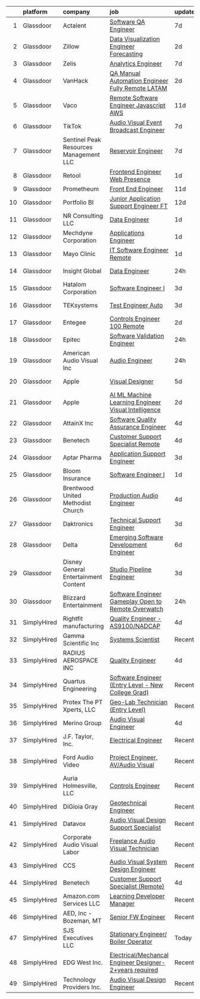 

|    | platform    | company                                | job                                                                                                                                                                                                                                                                                                                                                                                                                                                                                                                                                                                                                                                                                                                                                                                                                                                                                                                                                                                                                                                                                                                                                                                                                                                                                                                                                                                                          | update_time   | location                  |
|---:|:------------|:---------------------------------------|:-------------------------------------------------------------------------------------------------------------------------------------------------------------------------------------------------------------------------------------------------------------------------------------------------------------------------------------------------------------------------------------------------------------------------------------------------------------------------------------------------------------------------------------------------------------------------------------------------------------------------------------------------------------------------------------------------------------------------------------------------------------------------------------------------------------------------------------------------------------------------------------------------------------------------------------------------------------------------------------------------------------------------------------------------------------------------------------------------------------------------------------------------------------------------------------------------------------------------------------------------------------------------------------------------------------------------------------------------------------------------------------------------------------|:--------------|:--------------------------|
|  1 | Glassdoor   | Actalent                               | [Software QA Engineer](https://www.glassdoor.com/partner/jobListing.htm?pos=112&ao=1110586&s=58&guid=0000018271f0269a9409cd3565c7463f&src=GD_JOB_AD&t=SR&vt=w&ea=1&cs=1_bc7e91c0&cb=1659768940818&jobListingId=1008039164294&cpc=8795CF9063CD573D&jrtk=3-0-1g9ov09r7ii1p801-1g9ov09rmi3bi800-09848df96cc47c42--6NYlbfkN0ChYVx_I3yfZ_JDY3EFoivtqvi_stwnZ_kRt8Dowt_l_d1ydueao4NE-oUleRJ4yhiqwx7329TB4Dvu-7qb6CnFy0XDEKOaq7ib0htqLNaY-fAz7AfPzWouZ8DsJfGsu9Elj5W-LsIGrqqZ3dx8W1y0hDbDQV4PK1OijNDSsSraDdZ9MY5gndouar9hug06gptlEd7eH2yEzsalVtZeM9r9Y3LtcJBBh1d5hvkST4YaczAGckJab4sVnIGNaGq_DqmP2gQvYur7oFQYbHu3agsQxkVMBBSBPOUGTa4EyXSdn5BY4k_WLSeULG1umQ0WazoGAYfTBECiJ9qFqij3IQZBDgdj7Pjk93W8aY6K3MSzFIshPXf_ApaD2hGEuV07xpzOl_9cCS4sP1K4MjVRd4ddp_5dqfvDr-O13v3L3DbKrxJoZTjxBUsLQuEQamoMGC_jYrHs99eVnLiG7x4NA75UM9BsbgG9HoITl1dZFqZXMP6spxOhNEQVbdko0BWUps1eUVJH9hP23EP6jJ50yGsBXGqXBdXeakwLqqHIZVPdjYIl4JS27Y_NVS64i8CGjlKtBIQYSrQdFM3DIL0DhbLBYhD8feAeB_2sGP6SDwuswMye1Ke_0t5BBmkxkXuiayYAPuqloVpr3kBwHXjy5f3GWY3TvCx4alO1gVUuAjNlhOiT0tGuR6zh4HpwDJsfcWtfcGDWHIpK4Bw_eEJTA5QFHDnW72sBN1O61NjMFbvP8xiLfNgJP6NRHVNGYKRWbfwvzNmeGbpDNiwdFH4wEqbVyNIfVt7ZTG5kHHrnsv0Q9djMAfQIC-5ul9KmIXOlImOpXOSyVcAl5MJ229VtuqPA8jC3-g9o6uwhRG2PkjwDAbA-OXCIiXiOO5xxOT_nnf_FqxxuFR4bo2bPPCIOq3FRygO7a9GKDGFOXPvcU141asUEkNoXIyxUuaPwHJIQjFxvtHP66G-LJp2Z_Oq4Y5hP)                                                              | 7d            | San Diego, CA             |
|  2 | Glassdoor   | Zillow                                 | [Data Visualization Engineer  Forecasting](https://www.glassdoor.com/partner/jobListing.htm?pos=102&ao=1110586&s=58&guid=0000018271f0269a9409cd3565c7463f&src=GD_JOB_AD&t=SR&vt=w&cs=1_d1865826&cb=1659768940814&jobListingId=1008050640488&cpc=8795CF9063CD573D&jrtk=3-0-1g9ov09r7ii1p801-1g9ov09rmi3bi800-2ae23810c9ef7b9b--6NYlbfkN0ANMurRYyPEXg08u6OamUd1Mvhk-zhFSGYIZgoJR86UvYL2v6MoUqae-sD5DnU21vpWtwtOS0r7BU715N3RMFU3j8tj3ZLhYaBrqQWAJFkDIJqiPdd4S7W1zvvR7WbjJXHRVm15VFBUNtJMOmhnn6SOp4FrVm0_rotcoWs786wuvRjcuela-Zub6_p4NXvwa_M_Zm-yRzGqlFZw6-OxEfO0xaPdKmOM95x1MRTCcbLuYRSfq4FvXzvYhda7vgvZnPwPKZuL572d1kgR3n3NeWPXrzTFT8sfSCPRtlQP8zDDG0UcP21uFzdaPXH7_JIGrbGCZXTPBezXJdk1VDGQMQanVT1HYc3jzsKGtVs7gVyD6VeI34diGK128M_nm7fLAiwo0IdVjbYfe2p8ATHcDXF5tUXWoHBieUUa1hTDmyX7bl8DtBzzb2EYHPkoW1_t8dQbxMG1YbketU--aj1hRrdydf2aqRppxmRnx2BGU675481HVl4g7pETOHO7vD_Iw9tjnNf5OmkM1ImWUPUoch462HoMVi6sKgAnTzVWa-zOg7UNoqbPx5rPZS_PS0Kzeh19GXjDKj4V0K4u62FPQIn8Hp9F5XS7WJ6GEKaeKoBiYiTa55zUQu5uzSRIQUsbVh5dL7C0owGFKs9uRGsGCIk1LSmtVPekKz356PLjCeG3D8xUoEJsijyhoAQq7D5vw7r8zjJtVJPghpF5UulkW98gGVq6E-5Xz_twaKE_wX-ZE4RMVAtCmVbCG_nZqDgTFKfwiuoi2uSKDqvUEaxjaztNk4EWgAmtnvC2F_VxTKhk12m3xh7RIYSnqSwKoOgXudTFtysJoGh_KMHbLtt3FAvhvs1ZlY3Ax1iAamvyEeiwTQBIl13LDC0sYkrXmCfMv8jwkaRvgi8QZFEHqf-ZB7G8gO3ddE0Z9aE%3D)                                                                                                 | 2d            | Irvine, CA                |
|  3 | Glassdoor   | Zelis                                  | [Analytics Engineer](https://www.glassdoor.com/partner/jobListing.htm?pos=101&ao=1110586&s=58&guid=0000018271f0269a9409cd3565c7463f&src=GD_JOB_AD&t=SR&vt=w&ea=1&cs=1_8658c093&cb=1659768940815&jobListingId=1008038358228&cpc=6BF42D0955AE9A34&jrtk=3-0-1g9ov09r7ii1p801-1g9ov09rmi3bi800-8e0a5fe28868b4ee--6NYlbfkN0CMjQd6K-mJQmnXP0NIaacqgU_ZnGMdJ3ZujbgiYs9cqSu2zDF0ee8fmFhqxjq2iY3vnVzd-YujZ8c3exx1kslEDBRNTb87484hJS1V_k1L4Qsat2ED67IGfFJOpVdJGeDcYafe5Q58Vzi8qrp-tMsYumWUryjguX_K-2b96-AgndSYwmvRjSgFASIZgp2AH0SgYY7QCwoy1RCtXmf4NDtWum86lcgtcSIBx8I9i0I_vTegdf_W1dCX8uZXbE6K97QNFx-_i6oGmeAtqXUskcJ1yu7lH9n9bzzbzFGGvt3_h6zkSc03P6jSltW4g5MombeSl8FjRCJ4oe4iYIk5SLVtqc8dHCmj8uLUdzNE8U00KtZmvz0hRUQdjrbQPOG9BiZPcVXM563mr0qlooqr0aGgVLJkpC2HrehU-9Yz9XiENtpHDK8bDlp0RcbTV7m1UIaDXWsuRauKzWMsE07bo194tGu6i7zc9Nl2Brwue7VreC4C32NtzB9FClwsak7HRPI%3D)                                                                                                                                                                                                                                                                                                                                                                                                                                                                                                                                                  | 7d            | Remote                    |
|  4 | Glassdoor   | VanHack                                | [QA Manual Automation Engineer   Fully Remote   LATAM](https://www.glassdoor.com/partner/jobListing.htm?pos=118&ao=1136043&s=58&guid=0000018271f0269a9409cd3565c7463f&src=GD_JOB_AD&t=SR&vt=w&cs=1_16176717&cb=1659768940818&jobListingId=1008051123265&jrtk=3-0-1g9ov09r7ii1p801-1g9ov09rmi3bi800-063216ce162c631e-)                                                                                                                                                                                                                                                                                                                                                                                                                                                                                                                                                                                                                                                                                                                                                                                                                                                                                                                                                                                                                                                                                        | 2d            | San Francisco, CA         |
|  5 | Glassdoor   | Vaco                                   | [Remote Software Engineer  Javascript AWS ](https://www.glassdoor.com/partner/jobListing.htm?pos=109&ao=1110586&s=58&guid=0000018271f0269a9409cd3565c7463f&src=GD_JOB_AD&t=SR&vt=w&ea=1&cs=1_64153997&cb=1659768940817&jobListingId=1008028528861&cpc=8795CF9063CD573D&jrtk=3-0-1g9ov09r7ii1p801-1g9ov09rmi3bi800-107f7582030e0e86--6NYlbfkN0D_sybMACCpf9B-677oK5j6rPldVB6BlrVvFjO_o-GJZbzuF-qh4PxErFUqfUsv_6t4lPp4VVI_YH_qhjg43HrJhS_D6h65t_YbVkFq6yyKHIuSt62H-jCRNPKIUYA_jx-xEQkO9MX3oETPlvoqAN8fbZTueo1CZyK6uu-uEI634VWdVHtjjJ8LwHoDEBX6vq-vMIs6i7MXfUrFWBbdQAvlC1GzBIC0CdTEmsFbuIV0TKZw0mTN_6yt0oYX4_iLsrgPTvdfw0495rBqkN3Fy5rzX5bYaQNtc408q0Yq-nY7yEUtDkMJWENBdYuQg9hi9FXOQhXGmoGX_3GfSgxOSetqpR16s6dKjrnVWxg3p5pApCfD0wJJYeYKJXzbbGYiLPtdw6ZQJQL1xHKbtesCxG1Wurm6JQSNWGukcU-R60FrYa3a_YhJmZJe-umLFC4lpY3nazKNVshzJbKg_2Bju5RsvdR_2U-L-GZ5H7mfJ1B-BUxTdr20BjayRHyXWKD36K6Qjd1VCL8I5hAtMCnCv-iU_qGEe4DVa1c%3D)                                                                                                                                                                                                                                                                                                                                                                                                                                                                                           | 11d           | Remote                    |
|  6 | Glassdoor   | TikTok                                 | [Audio Visual Event Broadcast Engineer](https://www.glassdoor.com/partner/jobListing.htm?pos=127&ao=1136043&s=58&guid=0000018271f0269a9409cd3565c7463f&src=GD_JOB_AD&t=SR&vt=w&cs=1_504fd6a0&cb=1659768940819&jobListingId=1008038940920&jrtk=3-0-1g9ov09r7ii1p801-1g9ov09rmi3bi800-35cdf5097ea624ab-)                                                                                                                                                                                                                                                                                                                                                                                                                                                                                                                                                                                                                                                                                                                                                                                                                                                                                                                                                                                                                                                                                                       | 7d            | New York, NY              |
|  7 | Glassdoor   | Sentinel Peak Resources Management LLC | [Reservoir Engineer](https://www.glassdoor.com/partner/jobListing.htm?pos=113&ao=1110586&s=58&guid=0000018271f0269a9409cd3565c7463f&src=GD_JOB_AD&t=SR&vt=w&ea=1&cs=1_4dc75aab&cb=1659768940818&jobListingId=1008038326229&cpc=C4A69CCDBB3B9599&jrtk=3-0-1g9ov09r7ii1p801-1g9ov09rmi3bi800-5e3ce7bb3f971276--6NYlbfkN0D0ff9e8Lfwlpl5zGbQmpn59AL71QmFd7VKOAnfyjZzp5sdngV8WPgYe0dov1m7Y2kJURK5axxqz3ql4FOBRJZwswyqrUOJlNretCsQj1GNmqekyZPtDTe_6gKMlTWOmHGq1kXBNDF-mvoIvzTrWnO2sioext0OF_SOEk0Y3Y1gztW_P4onj5E52gDWvqOMGXusIv60TCgCn8DTHG4PffurbwlTJ8Iy0rhIsAhAYVEs9gAFHnsqaur18p64YgSsnQfO4xSsfKC1X66Ox7yYHyc1YaP8EX68vBt-Jpp02kS-wCLbK4DH0Eor-qdAGzgCiM1cXRdxHqwN33GMyVaxXNE6tdo3N-OW2sig3OMe4T6kPdNUrc5rFT0O7kHY7f0s_CVE8xSEisGBvYHEtM6rEdNoA4qHa5fRpwr-46570ywPJ8CxBvxr5CvSxMqwm8T1QJQioLCKcnGcaj8MlOhZntyVpdBe2fmrZn4%3D)                                                                                                                                                                                                                                                                                                                                                                                                                                                                                                                                                                                  | 7d            | Bakersfield, CA           |
|  8 | Glassdoor   | Retool                                 | [Frontend Engineer  Web Presence](https://www.glassdoor.com/partner/jobListing.htm?pos=128&ao=1136043&s=58&guid=0000018271f0269a9409cd3565c7463f&src=GD_JOB_AD&t=SR&vt=w&ea=1&cs=1_06c8b2a8&cb=1659768940819&jobListingId=1008053713992&jrtk=3-0-1g9ov09r7ii1p801-1g9ov09rmi3bi800-553abf673bc1734e-)                                                                                                                                                                                                                                                                                                                                                                                                                                                                                                                                                                                                                                                                                                                                                                                                                                                                                                                                                                                                                                                                                                        | 1d            | San Francisco, CA         |
|  9 | Glassdoor   | Prometheum                             | [Front End Engineer](https://www.glassdoor.com/partner/jobListing.htm?pos=116&ao=1136043&s=58&guid=0000018271f0269a9409cd3565c7463f&src=GD_JOB_AD&t=SR&vt=w&ea=1&cs=1_739efbf6&cb=1659768940818&jobListingId=1008027943361&jrtk=3-0-1g9ov09r7ii1p801-1g9ov09rmi3bi800-da9ab2e3dc8eb857-)                                                                                                                                                                                                                                                                                                                                                                                                                                                                                                                                                                                                                                                                                                                                                                                                                                                                                                                                                                                                                                                                                                                     | 11d           | Remote                    |
| 10 | Glassdoor   | Portfolio BI                           | [Junior Application Support Engineer  FT ](https://www.glassdoor.com/partner/jobListing.htm?pos=129&ao=1136043&s=58&guid=0000018271f0269a9409cd3565c7463f&src=GD_JOB_AD&t=SR&vt=w&ea=1&cs=1_663a2286&cb=1659768940819&jobListingId=1008025027847&jrtk=3-0-1g9ov09r7ii1p801-1g9ov09rmi3bi800-af274547677f8cb1-)                                                                                                                                                                                                                                                                                                                                                                                                                                                                                                                                                                                                                                                                                                                                                                                                                                                                                                                                                                                                                                                                                               | 12d           | Remote                    |
| 11 | Glassdoor   | NR Consulting LLC                      | [Data Engineer](https://www.glassdoor.com/partner/jobListing.htm?pos=122&ao=1136043&s=58&guid=0000018271f0269a9409cd3565c7463f&src=GD_JOB_AD&t=SR&vt=w&cs=1_6832c212&cb=1659768940819&jobListingId=1008054041759&jrtk=3-0-1g9ov09r7ii1p801-1g9ov09rmi3bi800-c67c84789469a290-)                                                                                                                                                                                                                                                                                                                                                                                                                                                                                                                                                                                                                                                                                                                                                                                                                                                                                                                                                                                                                                                                                                                               | 1d            | Plano, TX                 |
| 12 | Glassdoor   | Mechdyne Corporation                   | [Applications Engineer](https://www.glassdoor.com/partner/jobListing.htm?pos=124&ao=1136043&s=58&guid=0000018271f0269a9409cd3565c7463f&src=GD_JOB_AD&t=SR&vt=w&ea=1&cs=1_a7c4de52&cb=1659768940819&jobListingId=1008053578550&jrtk=3-0-1g9ov09r7ii1p801-1g9ov09rmi3bi800-18295c09d45c59c5-)                                                                                                                                                                                                                                                                                                                                                                                                                                                                                                                                                                                                                                                                                                                                                                                                                                                                                                                                                                                                                                                                                                                  | 1d            | Marshalltown, IA          |
| 13 | Glassdoor   | Mayo Clinic                            | [IT Software Engineer   Remote](https://www.glassdoor.com/partner/jobListing.htm?pos=115&ao=1136043&s=58&guid=0000018271f0269a9409cd3565c7463f&src=GD_JOB_AD&t=SR&vt=w&cs=1_a1e0fb5a&cb=1659768940818&jobListingId=1008052766500&jrtk=3-0-1g9ov09r7ii1p801-1g9ov09rmi3bi800-5a7ca3bb991f60b8-)                                                                                                                                                                                                                                                                                                                                                                                                                                                                                                                                                                                                                                                                                                                                                                                                                                                                                                                                                                                                                                                                                                               | 1d            | Rochester, MN             |
| 14 | Glassdoor   | Insight Global                         | [Data Engineer](https://www.glassdoor.com/partner/jobListing.htm?pos=108&ao=1110586&s=58&guid=0000018271f0269a9409cd3565c7463f&src=GD_JOB_AD&t=SR&vt=w&cs=1_72e9c8bb&cb=1659768940816&jobListingId=1008055516129&cpc=334ABAF5D42DC775&jrtk=3-0-1g9ov09r7ii1p801-1g9ov09rmi3bi800-d8ad2aa75cf97f95--6NYlbfkN0BKkHZu3wF05EeDimN_p6sYpKCMArvwa95YdH7UpkaBCqc7l59ErwqcT1AbkVwyGu66oFOb1TIzoa5pQmIDkex_G8c3ZeH2cWySPJtTF9tfPCzsPSs2mV87q9PpwsLuEFBk2ZmXq5i9uJBCMGQRxrY-xV8R8O9Paa447XBN9H52RNedPT6CUb7tMthkkJLDANrbHHFDRJbRr9SnQTnnFC_PFnVwtdLCwO-tT3-kLQ6ZX7EvWTU8VniM_OWJuN6ZKRpnTjCmKLY8JC77awFd4K9bSrDy0SHBS9vM5LTygzLIn6UCeVnqcZamCvkicMsyrzxthkDBI6ndD5Qp8fKR6bhOj6pG7AnzTtaL-8FparLQPLmTggOHYGYfpreQcRBn6YFOZNXaPg-euFpiYZIXtI2GysAbbK032O7h8bR0nGdyKTQv3yVX0SR45Y63D02YOSpQxVGpQ5v0p00braNqUzJJLsy9uWHqkLxqb_tehbPWrQ%3D%3D)                                                                                                                                                                                                                                                                                                                                                                                                                                                                                                                                                                              | 24h           | San Antonio, TX           |
| 15 | Glassdoor   | Hatalom Corporation                    | [Software Engineer I](https://www.glassdoor.com/partner/jobListing.htm?pos=120&ao=1136043&s=58&guid=0000018271f0269a9409cd3565c7463f&src=GD_JOB_AD&t=SR&vt=w&ea=1&cs=1_d3a97356&cb=1659768940819&jobListingId=1008047568400&jrtk=3-0-1g9ov09r7ii1p801-1g9ov09rmi3bi800-2c821c3f0b9653a1-)                                                                                                                                                                                                                                                                                                                                                                                                                                                                                                                                                                                                                                                                                                                                                                                                                                                                                                                                                                                                                                                                                                                    | 3d            | Remote                    |
| 16 | Glassdoor   | TEKsystems                             | [Test Engineer Auto](https://www.glassdoor.com/partner/jobListing.htm?pos=110&ao=1110586&s=58&guid=0000018271f0269a9409cd3565c7463f&src=GD_JOB_AD&t=SR&vt=w&cs=1_666d6bdf&cb=1659768940817&jobListingId=1008049123601&cpc=F41FEAB56D215062&jrtk=3-0-1g9ov09r7ii1p801-1g9ov09rmi3bi800-8852bc915bb26e78--6NYlbfkN0AuKz8EBO1xHDEL7V2YF9xF3dC_I9B9i-Zw2Jh8clPMK3KTieKealHQMRxLfyLBLKKQtbNqimVvU8cqtqReRFSs9fw5z_jBfHWV1BA_IZyMgzn3tyvkdANHwMpRnb8JQ2F1lNgpU5DoB_ampWS6pJf0FyDOxFWBJNHv-dGTggZktXGg8Uql6Ccz4ZSQo7nfr-Y1G9d9T-lJg_qoXYNkc0OMRPyPvQa1cj7A26iy4rKZsO8N3MdVLeTL9mc04iKkY2CpwHA6WHrffQjT96hFkdPlYCMuATY4aaWe68F0UJvxcMurV-M9Sm7EdJNrAIR6TBPPvVEs0A5Wdop9-X1iDvtpQYzEgt_WY3LWHBhxhF71CeiJyY3CcqW0ahBp700FR9vlX8fPL5ZCjHNt287vIfwufOHNwVlKjYkJX6Up_s7JnKn0Qvt2rjsTuqN_pLZNQfP9f6VPpeUj9SaDihCHOMr5qUvaxyq7bk915dcRefv_ety2QbSWHmJ68b6fI0chhPXCsvLEzSkc7ZAJRKU9kMoLveGi-8PTxLIfhMsZgug93TRgfEaUaWDhEOCLhl9GD0hTQduEfBXyR3mieY8LsXhi2J3EikMwq456Rc1pxKMRbQk1uWKxUu9961WOWY6qc8IStfkmlzvgu_rS1UdP37qlftYNidyuSOZ2VzZvPXDGFwE4lvV0bnKOj73upfWdpFxZjX5vTpsie_Y68QkWjYkgplipNodBpgOb1ZGo8R3YtpVpMoqI7TKzfbHFUEM6fJNUpFTCU0WwcPQ_m8sEzF7b1-YsOeSEJG0zKMIEgLghTrxsRX1aMKnS06QWqrZMSt4Cdhh9ie8Y0ckS7-KiMOdB2_-uh0jNywJnEU00jfoHxYsC0DscK5T9LPlsvnq_sQO9IuIGxcpvNpVP8ydizfwvg1pitWrOscI%3D)                                                                                                                       | 3d            | Alexandria, VA            |
| 17 | Glassdoor   | Entegee                                | [Controls Engineer  100  Remote ](https://www.glassdoor.com/partner/jobListing.htm?pos=111&ao=1110586&s=58&guid=0000018271f0269a9409cd3565c7463f&src=GD_JOB_AD&t=SR&vt=w&ea=1&cs=1_1ace5bf2&cb=1659768940818&jobListingId=1008050631301&cpc=8795CF9063CD573D&jrtk=3-0-1g9ov09r7ii1p801-1g9ov09rmi3bi800-8f7231fd34cfc568--6NYlbfkN0D6OzZjpD_hbicRkMZwNNvvxSeL23iIfvaC4EytleQ8zDIpz0YQ5KbISa7_Zvw6kCwl5NVTSH_3BMeO9Z-vDw0p1OfJHh4IIqeOymFHldDMFVaGzVbRBcUQP6gmrdQlWulNythyT_v4nm5yE95pleq0yEiJyBVLRgnneEO_zblgTziUDvXwxBmRlaV3vKyftTwd9l0HTc0bfBpI5ZIawsqDADv2pS53pdMEulTHU57SW3uhzicanwDFkqgqiHuXgNrQoGpOwi2VNj4Vkf5ep14SGk8oesub7BbKMNDGho2Wow68BvI6PhDyoijmr6b3c_ir1E6JjcsxB53qHVOUwt4K0t0fY2zvm6BLTtRac1-a1xLYKJL2txQctcAPpPSgmcJTNRIQl_f2kCwkJ9i6RuoxeQYNIXAPV4x_Mt2mZrR9y4HSlL0WBsFsWtBIolbMHvvvraVdSF-VJGqFduT_EK93idfAk2uUijzQAROMw4PlVuJp_CirpGS76auc9pE59nPMvxD6bfCqF__TrN97c48n)                                                                                                                                                                                                                                                                                                                                                                                                                                                                                                                   | 2d            | Remote                    |
| 18 | Glassdoor   | Epitec                                 | [Software Validation Engineer](https://www.glassdoor.com/partner/jobListing.htm?pos=107&ao=1110586&s=58&guid=0000018271f0269a9409cd3565c7463f&src=GD_JOB_AD&t=SR&vt=w&ea=1&cs=1_5fd47400&cb=1659768940817&jobListingId=1008055599973&cpc=4F748F1840550ABC&jrtk=3-0-1g9ov09r7ii1p801-1g9ov09rmi3bi800-aed5d5322a891ff0--6NYlbfkN0CyNeFrwqrtQGST5Whkqg-440fCBhMyCDYwKINpdzcRUEDllP1qxl-Q_WNiPjuU0PGiE2ZD3cGCPahh2XC93qR8PVu8sMhcas-w914twD4u7ndBtKlrJkBQ2WgTnmqmuUd1_9nUU0cxj5KaOoXUYzwY4T5F1wUE6a5gsnL1I5zNmqvrzPHIWNBlkAQyrzR75LLa2kUEISPnMw_F1CYYM0B4wNBnZGa617cSAheQQiN9E4sZxIgrZcs8lYXW2pD3MIKO0eIQW9jn3BENdbB_54prWKYwvc9__jq7LgZDhiuuCjpkHdHohwO8QjH_dLA0bL-B_-7b6Xs8jU0QRN8fqDLa1_-FqFu52bpCZDPNkqzFJXCF3Hv2Rc8Eboa1rc6fdvKzDFt_fYXeqxK4bSYIEpruzzIheqRQFPY6kpOcsgBxBnDaDeYgD6ZdnX6i9IIznNbLMjg1XoTt_2DzyT6H025vQZF210whz1QRJOI25EmmVZG0mTCQhgS8de0P6EwqB4S2fZgEP6JlB23TpQ2f031w)                                                                                                                                                                                                                                                                                                                                                                                                                                                                                                                      | 24h           | Remote                    |
| 19 | Glassdoor   | American Audio Visual  Inc             | [Audio Engineer](https://www.glassdoor.com/partner/jobListing.htm?pos=103&ao=1110586&s=58&guid=0000018271f0269a9409cd3565c7463f&src=GD_JOB_AD&t=SR&vt=w&ea=1&cs=1_e18ebd0d&cb=1659768940815&jobListingId=1008055967242&cpc=AF1E4A3695F490BE&jrtk=3-0-1g9ov09r7ii1p801-1g9ov09rmi3bi800-2d42ed66f438bd7d--6NYlbfkN0DdLn5tXN_RiyJSiFodarGZFJKa8s6F6AK0THPBWp05MSIb68-SkO78lTZVUpRahqyNwCX_Zyl5-Vbh6X6UYobtWlPJNMbG1rGz81rtjD1-8jeTs0YkB6R18jLA-LnOTF5I-svQyAi98L0hONmWwyZw8gb1-QFN431Vbsem9QUVnFaOO28Ld-iOWy8--9wkgzbP34CBpb1yK8-Iw_B0zqR623BC6L06HBhWc6XF5MKMn56DV82fC0fytWk5rPI4LM5kkloWSKUPftiI9P8nM9FGhAcXhWbhRvD5JDjAjm5f5HrR-hG_wGaftPEOh9lrQ6NKeOJ0FuMeGuA6h94Ft0S3RGxYHBxT_7j060tAAlJuHv2Fe2weEyHgwV9w8uka-_ACP4ccT0a5J2ld_5Q1jfY03w0ePue_odn8LQjp8L9L6Scjcb19xQYUC4txv4dCwZ4pfqde2ol_JTgKDKLojV8ZNVS7vleSoI47PTEYLEOvCkAokOTMzPpwO0CTqBTlqdo%3D)                                                                                                                                                                                                                                                                                                                                                                                                                                                                                                                                                      | 24h           | Orlando, FL               |
| 20 | Glassdoor   | Apple                                  | [Visual Designer](https://www.glassdoor.com/partner/jobListing.htm?pos=105&ao=1110586&s=58&guid=0000018271f0269a9409cd3565c7463f&src=GD_JOB_AD&t=SR&vt=w&cs=1_6bc7a4bf&cb=1659768940815&jobListingId=1008040016804&cpc=8795CF9063CD573D&jrtk=3-0-1g9ov09r7ii1p801-1g9ov09rmi3bi800-bb532ea873042e45--6NYlbfkN0BvKrLyj5gPmtZO9T8euul8TCxuuKNOtzRJOomxnwSEodTz2Bc-sPZlt2Zgji_QUXGPHfZ3D9-fZ1OKuJNaPs_uQ5w_KzDforvZV3gkKp6iioQbQY3K4gzEU7wZo-48-p8ViP2Rx7a6R4FlSaYs04xMiGz3yoEqYKFTZhAQFWyhUYFmSvPhDALFak3oRbvB2ULGYl0P8fAvvQb02UfBj58QHbnO8Iz3SFKtkQt1bsCDhBoytJgfsrdliVOVCItit3EibREtnFknyHtUUJ1O3zUEU5kdf17qwHyg-cvkw4KG2w5N6iCPE2GeqN62-98p87nyilhotqE4j4zupoy2lttBEyh71tpbLVC3ZMDBPyXiGgRxMpnraTfHF_yjZmzGdeSTwM7NBgtTjLdtWyCayCjy14U6KhRg_nuz3ZTwF58KRMlwnphA2Ii-7ak6xSdJTnpNgkOHBHWVxee_wfI-93WuRT1cCzmvTDSxb6y3BfD4ugEGBMWDPeVTz2XqPL5bPiPFueGBd9UuBNYg08ivDZs4zfTeo-25UCRjoyJZn2zOjjnLNIKyzLssll-ZYSE7mqSp2-JUeeYLyanPgkIuVhIdRGpSIyM1M00DXVi84sJIDOBKdhviW3iYB8Bj5Ys4axCjrzI1SYbfu8kcky31v1L1SFu62snd4YQNtrNNQ6uyr1HwOcE3eKHq7Hl-8TnO-4-ccDbnNWOeExx0eYtO2DuL10qNoWhbvtYKXgz35BwtNoUHug3eDYQMzDiDeofIZuFuC66CoZUk1LoG481CyQ0hivhwMWRQdAdN5bVuMdatF4FeH0JE-Tf4w4bgYAHhxRG21NWoDDA2X3-UTSDc_sAJImbHb6xzyoi4dNWyVkzATGPqyKPJit2gr9I4uE3HO6D7QT23SOSH10IbKGt7aRd0uj2ihIvEjee1_xfEKqbabXph-bFUpM_fLnNdNOcBI5s%3D)                                                                                          | 5d            | Cupertino, CA             |
| 21 | Glassdoor   | Apple                                  | [AI ML   Machine Learning Engineer  Visual Intelligence](https://www.glassdoor.com/partner/jobListing.htm?pos=106&ao=1110586&s=58&guid=0000018271f0269a9409cd3565c7463f&src=GD_JOB_AD&t=SR&vt=w&cs=1_43cb6aa5&cb=1659768940816&jobListingId=1008051420366&cpc=AC285F3A3ECA6BB0&jrtk=3-0-1g9ov09r7ii1p801-1g9ov09rmi3bi800-5a0ed2859a80a99a--6NYlbfkN0BvKrLyj5gPmtZO9T8euul8TCxuuKNOtzRJOomxnwSEodTz2Bc-sPZlt2Zgji_QUXFCHiFzCn9WCpmeK0HLTcGuMKRPzOkVqhcxXAnOJ-9CGg-U520fjTduMJlH5nfSwxRpgl7RHJYZiKcJZ5DVaJyLEJtLR1MFas1TLBc9-unkkIU_pkHnAfqkN4oAryz05b_aXNtxkr2EBSt26Rut-pBg4jU4I-WkFS8BiW0m7wNvgiHI6Ddjs4bAbZZc9v4rL7ia1Acely4CwBFSZn73FoaaBOKLDBBjpb1odUNvN6j7rUAe-XIoCPiQ2BTq7XVIXqXFYEPraPpF45O6ZJMkUhgxaK3DHNliLa2uc5VTOY3bC8X4JJcyn-h9UaDnIzYj0GO9dmBuyCcelKrtAgHKyL94u6N8vXWwASeZik6xvNR_-MuCoYIyEdJjubzK228uwbTQyH9cjD3jrXwNWyI6NWp4gVT_UJoqD-9A_OZIpWbrjj2tqqQQz3cEApcQhY1_u41IP-lZi2YV00NPJekr15UPHYn11YuZ3k6qggk-e8we3Rvmu3RyxCau_qnCA5XBhWxtOV2Eq8HtopDM613EO12CNK2UzxEeLpR1ZPAVQ3LUNLwuLCVnIrdjT1e_jQXpdPQ9jC4oKgl6lPYKXUjKAkLQvICS2j5HA1B6qYjpB3RdY1oMRbBgJPkHPEt4SA5eAMZWgCY8sySGxAQkL8yfqnLDc6o5gQKkwXbrbFZLy2m4UIPJSu6wSCufOfVf5OjHo82HHu8MeRiWZZQekCuLd0Srov3hD7G0v--Rud-lzMqNu52lYqlIE4Wme9zqoH9rGLbkiR3pHLCMKLBnZXceQClsUzvR8iSxmWIrraMBYSj73SPlEO0Ia3swy1GBY4nfFySqPaUhFoT6th48gWbSCLW9mIseRXL9yXNAxli6Z4nbt2L5-pSE3ZaZo1Bv2it3vKAzulwMIVtCA32svRezsbJ3WFJas7YIvaPuDB3xeyN8woqZdtVJ2pfG) | 2d            | Cupertino, CA             |
| 22 | Glassdoor   | AttainX Inc                            | [Software Quality Assurance Engineer](https://www.glassdoor.com/partner/jobListing.htm?pos=126&ao=1136043&s=58&guid=0000018271f0269a9409cd3565c7463f&src=GD_JOB_AD&t=SR&vt=w&ea=1&cs=1_ad63668a&cb=1659768940819&jobListingId=1008044743820&jrtk=3-0-1g9ov09r7ii1p801-1g9ov09rmi3bi800-ab34e11824169137-)                                                                                                                                                                                                                                                                                                                                                                                                                                                                                                                                                                                                                                                                                                                                                                                                                                                                                                                                                                                                                                                                                                    | 4d            | Remote                    |
| 23 | Glassdoor   | Benetech                               | [Customer Support Specialist  Remote ](https://www.glassdoor.com/partner/jobListing.htm?pos=114&ao=1136043&s=58&guid=0000018271f0269a9409cd3565c7463f&src=GD_JOB_AD&t=SR&vt=w&ea=1&cs=1_e248a433&cb=1659768940818&jobListingId=1008045935467&jrtk=3-0-1g9ov09r7ii1p801-1g9ov09rmi3bi800-ee278853810d628a-)                                                                                                                                                                                                                                                                                                                                                                                                                                                                                                                                                                                                                                                                                                                                                                                                                                                                                                                                                                                                                                                                                                   | 4d            | Remote                    |
| 24 | Glassdoor   | Aptar Pharma                           | [Application Support Engineer](https://www.glassdoor.com/partner/jobListing.htm?pos=104&ao=1110586&s=58&guid=0000018271f0269a9409cd3565c7463f&src=GD_JOB_AD&t=SR&vt=w&ea=1&cs=1_46213d36&cb=1659768940816&jobListingId=1008047886418&cpc=155EB9D5185558AF&jrtk=3-0-1g9ov09r7ii1p801-1g9ov09rmi3bi800-bbaca3f54d05b381--6NYlbfkN0Bmyzgb-cUJuHpMawDWIca-gl-N31w12EdWXT8kQpakt9MymqAlPqYdwacf-zOOD5avc4RgKh6UsiGFdlmRdvxNFp_01_ye6hn5vL99WVR9sd1asTKuS-Xu9YAlcLohDGpxNjhoxgCAoqUBVqiBCx2diZ2OIs3LKFPjq8cGE50mDNOQ7PPh46HpjRl1qCI9W4ahSlcvVIMXEqFmGiVLq6SBJfUR_ZpfaSg9XBn-o0Gh1DfhhR4XOnlIEdjk8jKP61Cdq2A-K2H8KpVjinF9ic8enIjY1JuoF53tD_yEfZpymQEYAM6dNPY-qKSVVG0KTuNQOGNS_7qxDkCO354VaYOQuFd6ie24xOQQ6iaS7nebYGhBwNk3qy1bLN0F6KYeTdDqeWhPtoycNRB0HE9Fbohti-6fCsK8yMeQG5wcgD9vaSYgLjbDo3SC6FwlUMGNIb8a_UWW9i7GFJBKTtmyC1F-nXQN7ywfkQPvL4gM5Rjr9DMue6AGLk5oDY41TBqUDqW1XqHU0cIG5Q%3D%3D)                                                                                                                                                                                                                                                                                                                                                                                                                                                                                                                          | 3d            | Remote                    |
| 25 | Glassdoor   | Bloom Insurance                        | [Software Engineer I](https://www.glassdoor.com/partner/jobListing.htm?pos=121&ao=1136043&s=58&guid=0000018271f0269a9409cd3565c7463f&src=GD_JOB_AD&t=SR&vt=w&ea=1&cs=1_f0ef225a&cb=1659768940819&jobListingId=1008054592972&jrtk=3-0-1g9ov09r7ii1p801-1g9ov09rmi3bi800-594611a467b0e96f-)                                                                                                                                                                                                                                                                                                                                                                                                                                                                                                                                                                                                                                                                                                                                                                                                                                                                                                                                                                                                                                                                                                                    | 1d            | Remote                    |
| 26 | Glassdoor   | Brentwood United Methodist Church      | [Production Audio Engineer](https://www.glassdoor.com/partner/jobListing.htm?pos=125&ao=1136043&s=58&guid=0000018271f0269a9409cd3565c7463f&src=GD_JOB_AD&t=SR&vt=w&ea=1&cs=1_169f3fa8&cb=1659768940819&jobListingId=1008044262121&jrtk=3-0-1g9ov09r7ii1p801-1g9ov09rmi3bi800-d78ab6ccf195be0f-)                                                                                                                                                                                                                                                                                                                                                                                                                                                                                                                                                                                                                                                                                                                                                                                                                                                                                                                                                                                                                                                                                                              | 4d            | Brentwood, TN             |
| 27 | Glassdoor   | Daktronics                             | [Technical Support Engineer](https://www.glassdoor.com/partner/jobListing.htm?pos=130&ao=1136043&s=58&guid=0000018271f0269a9409cd3565c7463f&src=GD_JOB_AD&t=SR&vt=w&cs=1_6c462a87&cb=1659768940819&jobListingId=1008048555255&jrtk=3-0-1g9ov09r7ii1p801-1g9ov09rmi3bi800-775a6a6d915aaa06-)                                                                                                                                                                                                                                                                                                                                                                                                                                                                                                                                                                                                                                                                                                                                                                                                                                                                                                                                                                                                                                                                                                                  | 3d            | Remote                    |
| 28 | Glassdoor   | Delta                                  | [Emerging Software Development Engineer](https://www.glassdoor.com/partner/jobListing.htm?pos=119&ao=1136043&s=58&guid=0000018271f0269a9409cd3565c7463f&src=GD_JOB_AD&t=SR&vt=w&cs=1_5adc68e6&cb=1659768940819&jobListingId=1008039350260&jrtk=3-0-1g9ov09r7ii1p801-1g9ov09rmi3bi800-a70bf14e22a284b6-)                                                                                                                                                                                                                                                                                                                                                                                                                                                                                                                                                                                                                                                                                                                                                                                                                                                                                                                                                                                                                                                                                                      | 6d            | Atlanta, GA               |
| 29 | Glassdoor   | Disney General Entertainment Content   | [Studio Pipeline Engineer](https://www.glassdoor.com/partner/jobListing.htm?pos=117&ao=1136043&s=58&guid=0000018271f0269a9409cd3565c7463f&src=GD_JOB_AD&t=SR&vt=w&cs=1_0d628677&cb=1659768940818&jobListingId=1008047019978&jrtk=3-0-1g9ov09r7ii1p801-1g9ov09rmi3bi800-9aef862a06a82d1a-)                                                                                                                                                                                                                                                                                                                                                                                                                                                                                                                                                                                                                                                                                                                                                                                                                                                                                                                                                                                                                                                                                                                    | 3d            | Glendale, CA              |
| 30 | Glassdoor   | Blizzard Entertainment                 | [Software Engineer  Gameplay  Open to Remote    Overwatch](https://www.glassdoor.com/partner/jobListing.htm?pos=123&ao=1136043&s=58&guid=0000018271f0269a9409cd3565c7463f&src=GD_JOB_AD&t=SR&vt=w&cs=1_ea2a1777&cb=1659768940819&jobListingId=1008056465949&jrtk=3-0-1g9ov09r7ii1p801-1g9ov09rmi3bi800-5035f782ce15bc09-)                                                                                                                                                                                                                                                                                                                                                                                                                                                                                                                                                                                                                                                                                                                                                                                                                                                                                                                                                                                                                                                                                    | 24h           | Irvine, CA                |
| 31 | SimplyHired | Rightfit manufacturing                 | [Quality Engineer - AS9100/NADCAP](https://www.simplyhired.com/job/GH1VncvR5x2_JLYPL8QXIVAZ2ntN9HUOhfstJNfnI5LDpnBjRJcJig?q=visual+engineer)                                                                                                                                                                                                                                                                                                                                                                                                                                                                                                                                                                                                                                                                                                                                                                                                                                                                                                                                                                                                                                                                                                                                                                                                                                                                 | 4d            | Tempe, AZ                 |
| 32 | SimplyHired | Gamma Scientific Inc                   | [Systems Scientist](https://www.simplyhired.com/job/PDWdyjpM5wtOoHm8GbOot34XUIkZL9izEQx4inJCRZcU_LaF-kbm0A?q=visual+engineer)                                                                                                                                                                                                                                                                                                                                                                                                                                                                                                                                                                                                                                                                                                                                                                                                                                                                                                                                                                                                                                                                                                                                                                                                                                                                                | Recently      | San Diego, CA             |
| 33 | SimplyHired | RADIUS AEROSPACE INC                   | [Quality Engineer](https://www.simplyhired.com/job/tNdJWTo5CHce7fxfRkUeCmAVhf78zNCI6bB-12fi0DuGEyoeA_T-IQ?q=visual+engineer)                                                                                                                                                                                                                                                                                                                                                                                                                                                                                                                                                                                                                                                                                                                                                                                                                                                                                                                                                                                                                                                                                                                                                                                                                                                                                 | 4d            | Chandler, AZ              |
| 34 | SimplyHired | Quartus Engineering                    | [Software Engineer (Entry Level - New College Grad)](https://www.simplyhired.com/job/0-kibxoGpVj1k26pFH4E-Bzequ3rK05V-16JdeVp5UhCRqMCWut2xA?q=visual+engineer)                                                                                                                                                                                                                                                                                                                                                                                                                                                                                                                                                                                                                                                                                                                                                                                                                                                                                                                                                                                                                                                                                                                                                                                                                                               | Recently      | San Diego, CA             |
| 35 | SimplyHired | Protex The PT Xperts, LLC              | [Geo-Lab Technician (Entry Level)](https://www.simplyhired.com/job/oc2QMLGw0hqfp2rgW647TZlxgiclPkNlf7s8GbMAQJufowth4A1Grg?q=visual+engineer)                                                                                                                                                                                                                                                                                                                                                                                                                                                                                                                                                                                                                                                                                                                                                                                                                                                                                                                                                                                                                                                                                                                                                                                                                                                                 | Recently      | Tempe, AZ                 |
| 36 | SimplyHired | Merino Group                           | [Audio Visual Engineer](https://www.simplyhired.com/job/vWuynUshpGvQ57fGRGmM4pvZXIqBuyHKNfzYj9mTmvP12PUPDnzs9A?q=visual+engineer)                                                                                                                                                                                                                                                                                                                                                                                                                                                                                                                                                                                                                                                                                                                                                                                                                                                                                                                                                                                                                                                                                                                                                                                                                                                                            | 4d            | Mountain View, CA         |
| 37 | SimplyHired | J.F. Taylor, Inc.                      | [Electrical Engineer](https://www.simplyhired.com/job/pc-_l5CwOJg0aRRWXQR1nrWFjdP7obnEptKB3AbNuQMFTMmhFDOWPA?q=visual+engineer)                                                                                                                                                                                                                                                                                                                                                                                                                                                                                                                                                                                                                                                                                                                                                                                                                                                                                                                                                                                                                                                                                                                                                                                                                                                                              | Recently      | Lexington Park, MD        |
| 38 | SimplyHired | Ford Audio Video                       | [Project Engineer, AV/Audio Visual](https://www.simplyhired.com/job/fdDM-tYmZft1dlORYKzsckZQ2OCcr3Tm62W7OYLrldxaqNEsKPieIA?q=visual+engineer)                                                                                                                                                                                                                                                                                                                                                                                                                                                                                                                                                                                                                                                                                                                                                                                                                                                                                                                                                                                                                                                                                                                                                                                                                                                                | Recently      | Phoenix, AZ +11 locations |
| 39 | SimplyHired | Auria Holmesville, LLC                 | [Controls Engineer](https://www.simplyhired.com/job/H9ySpmzmX41Kf7rJJ0QB-GNk_MmlHglemE5OHIkVFEeemfRG1kNQKw?q=visual+engineer)                                                                                                                                                                                                                                                                                                                                                                                                                                                                                                                                                                                                                                                                                                                                                                                                                                                                                                                                                                                                                                                                                                                                                                                                                                                                                | Recently      | Holmesville, OH           |
| 40 | SimplyHired | DiGioia Gray                           | [Geotechnical Engineer](https://www.simplyhired.com/job/AJ3WxLkptwUduFAfGK3_gPefYzkOeXJPIBM4_3iCUlWzfnNjvAu-xw?q=visual+engineer)                                                                                                                                                                                                                                                                                                                                                                                                                                                                                                                                                                                                                                                                                                                                                                                                                                                                                                                                                                                                                                                                                                                                                                                                                                                                            | Recently      | Arizona                   |
| 41 | SimplyHired | Datavox                                | [Audio Visual Design Support Specialist](https://www.simplyhired.com/job/SXXw535oRWuTm1W8cwBsckn1iGwHBo1mDV6HtU9hvvqfWiD9RDt6ow?q=visual+engineer)                                                                                                                                                                                                                                                                                                                                                                                                                                                                                                                                                                                                                                                                                                                                                                                                                                                                                                                                                                                                                                                                                                                                                                                                                                                           | Recently      | Houston, TX               |
| 42 | SimplyHired | Corporate Audio Visual Labor           | [Freelance Audio Visual Technician](https://www.simplyhired.com/job/35yrSH81ByOEAlvEjzx0a0Itb8sq7xD-7Vn1cmSdV0d9vOM094TxEg?q=visual+engineer)                                                                                                                                                                                                                                                                                                                                                                                                                                                                                                                                                                                                                                                                                                                                                                                                                                                                                                                                                                                                                                                                                                                                                                                                                                                                | Recently      | Phoenix, AZ +2 locations  |
| 43 | SimplyHired | CCS                                    | [Audio Visual System Design Engineer](https://www.simplyhired.com/job/ary5z9j2es4oPMAOjusLJHyf7K-36e4_CuOld61njGzpItTv9_0cKA?q=visual+engineer)                                                                                                                                                                                                                                                                                                                                                                                                                                                                                                                                                                                                                                                                                                                                                                                                                                                                                                                                                                                                                                                                                                                                                                                                                                                              | Recently      | Denver, CO                |
| 44 | SimplyHired | Benetech                               | [Customer Support Specialist (Remote)](https://www.simplyhired.com/job/dnifouyn3gY6Qbbu8NxhJodpDLWMiaoxWVwtTUaMPsalE1vjK-yCbA?q=visual+engineer)                                                                                                                                                                                                                                                                                                                                                                                                                                                                                                                                                                                                                                                                                                                                                                                                                                                                                                                                                                                                                                                                                                                                                                                                                                                             | 4d            | Remote                    |
| 45 | SimplyHired | Amazon.com Services LLC                | [Learning Developer Manager](https://www.simplyhired.com/job/Khun_79Ap89Na4Q_VBIaEvZ2uuALW6qiDbqZoWlyym_QXnwLR3-7Bg?q=visual+engineer)                                                                                                                                                                                                                                                                                                                                                                                                                                                                                                                                                                                                                                                                                                                                                                                                                                                                                                                                                                                                                                                                                                                                                                                                                                                                       | Recently      | Remote                    |
| 46 | SimplyHired | AED, Inc - Bozeman, MT                 | [Senior FW Engineer](https://www.simplyhired.com/job/zINmUZXgScoXXgS_gyiF3t60esMGL8VWIM8nJ8Kv2CvxPHXAK-fHew?q=visual+engineer)                                                                                                                                                                                                                                                                                                                                                                                                                                                                                                                                                                                                                                                                                                                                                                                                                                                                                                                                                                                                                                                                                                                                                                                                                                                                               | Recently      | Bozeman, MT               |
| 47 | SimplyHired | SJS Executives LLC                     | [Stationary Engineer/ Boiler Operator](https://www.simplyhired.com/job/B6VVjLRQ_D1nQmraQT8lw_jRubsB1kbrsznJAnxmfmQhk5_aFTaerw?q=visual+engineer)                                                                                                                                                                                                                                                                                                                                                                                                                                                                                                                                                                                                                                                                                                                                                                                                                                                                                                                                                                                                                                                                                                                                                                                                                                                             | Today         | Phoenix, AZ +1 location   |
| 48 | SimplyHired | EDG West Inc.                          | [Electrical/Mechancal Engineer Designer-2+years required](https://www.simplyhired.com/job/Xq6QszJQBsQQyFkS3Q0mHUnJ827UMYwa9jaEaagmIPab5dIhQEejPA?q=visual+engineer)                                                                                                                                                                                                                                                                                                                                                                                                                                                                                                                                                                                                                                                                                                                                                                                                                                                                                                                                                                                                                                                                                                                                                                                                                                          | Recently      | Tucson, AZ                |
| 49 | SimplyHired | Technology Providers Inc.              | [Audio Visual Design Engineer](https://www.simplyhired.com/job/roTKK0C7BalXzKBK_tiOBjEdCpvrqUxxbcHiIJ5Um9UftYgJJhMsDA?q=visual+engineer)                                                                                                                                                                                                                                                                                                                                                                                                                                                                                                                                                                                                                                                                                                                                                                                                                                                                                                                                                                                                                                                                                                                                                                                                                                                                     | Recently      | Gilbert, AZ               |